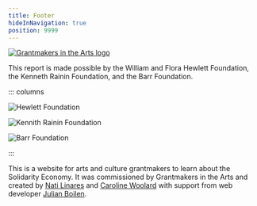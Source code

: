 ```yaml
---
title: Footer
hideInNavigation: true
position: 9999
---
```


[![Grantmakers in the Arts logo](/assets/uploads/gia-logo.svg)](https://www.giarts.org/)

This report is made possible by the William and Flora Hewlett Foundation, the Kenneth Rainin Foundation, and the Barr Foundation.

::: columns

![Hewlett Foundation](/assets/uploads/hewlett_dark.svg)

![Kennith Rainin Foundation](/assets/uploads/rainin.png)

![Barr Foundation](/assets/uploads/barr.png)

:::

This is a website for arts and culture grantmakers to learn about the Solidarity Economy. It was commissioned by Grantmakers in the Arts and created by [Nati Linares](https://conrazon.me/about/) and [Caroline Woolard](https://carolinewoolard.com/) with support from web developer [Julian Boilen](https://julianboilen.com).
